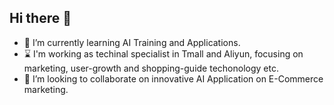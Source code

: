 ## Hi there 👋

- 🌱 I’m currently learning AI Training and Applications.
- ⌛️ I'm working as techinal specialist in Tmall and Aliyun, focusing on marketing, user-growth and shopping-guide techonology etc.
- 👯 I’m looking to collaborate on innovative AI Application on E-Commerce marketing.

